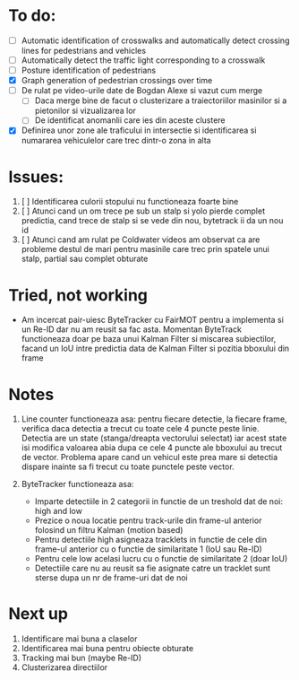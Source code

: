 # To do:

- [ ] Automatic identification of crosswalks and automatically detect crossing lines for pedestrians and vehicles  
- [ ] Automatically detect the traffic light corresponding to a crosswalk  
- [ ] Posture identification of pedestrians  
- [X] Graph generation of pedestrian crossings over time  
- [ ] De rulat pe video-urile date de Bogdan Alexe si vazut cum merge
    - [ ] Daca merge bine de facut o clusterizare a traiectoriilor masinilor si a pietonilor si vizualizarea lor
    - [ ] De identificat anomanlii care ies din aceste clustere
- [X] Definirea unor zone ale traficului in intersectie si identificarea si numararea vehiculelor care trec dintr-o zona in alta

# Issues:
1. [ ] Identificarea culorii stopului nu functioneaza foarte bine
2. [ ] Atunci cand un om trece pe sub un stalp si yolo pierde complet predictia, cand trece de stalp si se vede din nou, bytetrack ii da un nou id
3. [ ] Atunci cand am rulat pe Coldwater videos am observat ca are probleme destul de mari pentru masinile care trec prin spatele unui stalp, partial sau complet obturate


# Tried, not working

- Am incercat pair-uiesc ByteTracker cu FairMOT pentru a implementa si un Re-ID dar nu am reusit sa fac asta. Momentan ByteTrack functioneaza doar pe baza unui Kalman Filter si miscarea subiectilor, facand un IoU intre predictia data de Kalman Filter si pozitia bboxului din frame

# Notes

1. Line counter functioneaza asa: pentru fiecare detectie, la fiecare frame, verifica daca detectia a trecut cu toate cele 4 puncte peste linie. Detectia are un state (stanga/dreapta vectorului selectat) iar acest state isi modifica valoarea abia dupa ce cele 4 puncte ale bboxului au trecut de vector. Problema apare cand un vehicul este prea mare si detectia dispare inainte sa fi trecut cu toate punctele peste vector.

2. ByteTracker functioneaza asa:
    - Imparte detectiile in 2 categorii in functie de un treshold dat de noi: high and low
    - Prezice o noua locatie pentru track-urile din frame-ul anterior folosind un filtru Kalman (motion based)
    - Pentru detectiile high asigneaza tracklets in functie de cele din frame-ul anterior cu o functie de similaritate 1 (IoU sau Re-ID)
    - Pentru cele low acelasi lucru cu o functie de similaritate 2 (doar IoU)
    - Detectiile care nu au reusit sa fie asignate catre un tracklet sunt sterse dupa un nr de frame-uri dat de noi

# Next up

1. Identificare mai buna a claselor
2. Identificarea mai buna pentru obiecte obturate
3. Tracking mai bun (maybe Re-ID)
4. Clusterizarea directiilor